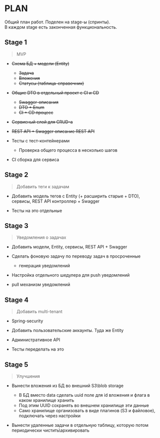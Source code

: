 PLAN
====

Общий план работ. Поделен на stage-ы (спринты).  
В каждом stage есть законченная функциональность.


Stage 1
-------

> MVP 

* ~~Схема БД + модели (Entity)~~
  - ~~Задача~~
  - ~~Вложения~~
  - ~~Статусы (таблица-справочник)~~

* ~~Общие DTO в отдельный проект с CI и CD~~
  - ~~Swagger-описания~~
  - ~~DTO + Enum~~
  - ~~CI + CD процесс~~

* ~~Сервисный слой для CRUD-а~~

* ~~REST API + Swagger описание REST API~~

* Тесты с тест-контейнерами
  - Проверка общего процесса в несколько шагов

* CI сборка для сервиса


Stage 2
-------

> Добавить теги к задачам

* Добавить модель тегов с Entity (+ расширить старые + DTO), сервисы, REST API контроллер + Swagger

* Тесты на это отдельные


Stage 3
-------

> Уведомления о задачах

* Добавить модели, Entity, сервисы, REST API + Swagger

* Сделать фоновую задачу по переводу задач в просроченные
    + генерация уведомлений

* Настройка отдельного шедулера для push уведомлений

* pull механизм уведомлений


Stage 4
-------

> Добавить multi-tenant

* Spring-security

* Добавить пользовательские аккаунты. Туда же Entity

* Административное API

* Тесты переделать на это


Stage 5
-------

> Улучшения

* Вынести вложения из БД во внешний S3\blob storage
  - В БД вместо data сделать uuid поле для id вложения и флага в каком хранилище хранить
  - Под этим UUID сохранять во внешнем хранилище эти данные
  - Само хранилище организовать в виде плагинов (S3 и файловое), подключать через настройки

* Вынести удаленные задачи в отдельную таблицу, которую потом периодически чистить\архивировать
